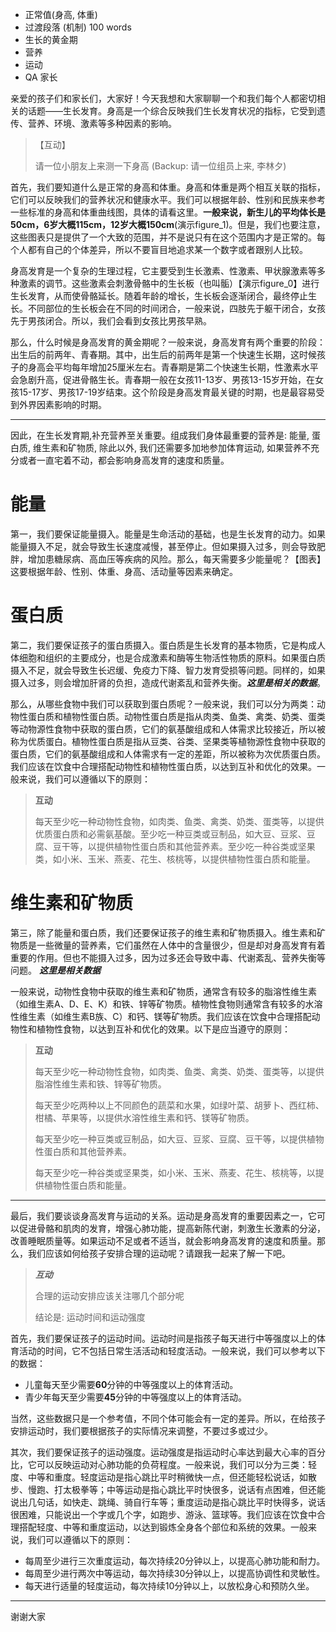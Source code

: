 
- 正常值(身高, 体重)
- 过渡段落 (机制) 100 words
- 生长的黄金期
- 营养
- 运动
- QA 家长

亲爱的孩子们和家长们，大家好！今天我想和大家聊聊一个和我们每个人都密切相关的话题——生长发育。身高是一个综合反映我们生长发育状况的指标，它受到遗传、营养、环境、激素等多种因素的影响。

> 【互动】 
>
> 请一位小朋友上来测一下身高  (Backup: 请一位组员上来, 李林夕)

首先，我们要知道什么是正常的身高和体重。身高和体重是两个相互关联的指标，它们可以反映我们的营养状况和健康水平。我们可以根据年龄、性别和民族来参考一些标准的身高和体重曲线图，具体的请看这里。**一般来说，新生儿的平均体长是50cm，6岁大概115cm，12岁大概150cm**(演示figure_1)。但是，我们也要注意，这些图表只是提供了一个大致的范围，并不是说只有在这个范围内才是正常的。每个人都有自己的个体差异，所以不要盲目地追求某一个数字或者跟别人比较。

身高发育是一个复杂的生理过程，它主要受到生长激素、性激素、甲状腺激素等多种激素的调节。这些激素会刺激骨骼中的生长板（也叫骺）【演示figure_0】进行生长发育，从而使骨骼延长。随着年龄的增长，生长板会逐渐闭合，最终停止生长。不同部位的生长板会在不同的时间闭合，一般来说，四肢先于躯干闭合，女孩先于男孩闭合。所以，我们会看到女孩比男孩早熟。

那么，什么时候是身高发育的黄金期呢？一般来说，身高发育有两个重要的阶段：出生后的前两年、青春期。其中，出生后的前两年是第一个快速生长期，这时候孩子的身高会平均每年增加25厘米左右。青春期是第二个快速生长期，性激素水平会急剧升高，促进骨骼生长。青春期一般在女孩11-13岁、男孩13-15岁开始，在女孩15-17岁、男孩17-19岁结束。这个阶段是身高发育最关键的时期，也是最容易受到外界因素影响的时期。

---

因此，在生长发育期,补充营养至关重要。组成我们身体最重要的营养是: 能量, 蛋白质, 维生素和矿物质, 除此以外, 我们还需要多加地参加体育运动, 如果营养不充分或者一直宅着不动，都会影响身高发育的速度和质量。

# 能量

第一，我们要保证能量摄入。能量是生命活动的基础，也是生长发育的动力。如果能量摄入不足，就会导致生长速度减慢，甚至停止。但如果摄入过多，则会导致肥胖，增加患糖尿病、高血压等疾病的风险。那么，每天需要多少能量呢？【图表】这要根据年龄、性别、体重、身高、活动量等因素来确定。

# 蛋白质

第二，我们要保证孩子的蛋白质摄入。蛋白质是生长发育的基本物质，它是构成人体细胞和组织的主要成分，也是合成激素和酶等生物活性物质的原料。如果蛋白质摄入不足，就会导致生长迟缓、免疫力下降、智力发育受损等问题。同样的，如果摄入过多，则会增加肝肾的负担，造成代谢紊乱和营养失衡。***这里是相关的数据***。

那么，从哪些食物中我们可以获取到蛋白质呢？一般来说，我们可以分为两类：动物性蛋白质和植物性蛋白质。动物性蛋白质是指从肉类、鱼类、禽类、奶类、蛋类等动物源性食物中获取的蛋白质，它们的氨基酸组成和人体需求比较接近，所以被称为优质蛋白。植物性蛋白质是指从豆类、谷类、坚果类等植物源性食物中获取的蛋白质，它们的氨基酸组成和人体需求有一定的差距，所以被称为次优质蛋白质。我们应该在饮食中合理搭配动物性和植物性蛋白质，以达到互补和优化的效果。一般来说，我们可以遵循以下的原则：



> **互动**
> 
> 每天至少吃一种动物性食物，如肉类、鱼类、禽类、奶类、蛋类等，以提供优质蛋白质和必需氨基酸。至少吃一种豆类或豆制品，如大豆、豆浆、豆腐、豆干等，以提供植物性蛋白质和其他营养素。至少吃一种谷类或坚果类，如小米、玉米、燕麦、花生、核桃等，以提供植物性蛋白质和能量。



# 维生素和矿物质

第三，除了能量和蛋白质，我们还要保证孩子的维生素和矿物质摄入。维生素和矿物质是一些微量的营养素，它们虽然在人体中的含量很少，但是却对身高发育有着重要的作用。但也不能摄入过多，因为过多还会导致中毒、代谢紊乱、营养失衡等问题。 ***这里是相关数据***

一般来说，动物性食物中获取的维生素和矿物质，通常含有较多的脂溶性维生素（如维生素A、D、E、K）和铁、锌等矿物质。植物性食物则通常含有较多的水溶性维生素（如维生素B族、C）和钙、镁等矿物质。我们应该在饮食中合理搭配动物性和植物性食物，以达到互补和优化的效果。以下是应当遵守的原则：

> **互动**
> 
> 每天至少吃一种动物性食物，如肉类、鱼类、禽类、奶类、蛋类等，以提供脂溶性维生素和铁、锌等矿物质。
> 
> 每天至少吃两种以上不同颜色的蔬菜和水果，如绿叶菜、胡萝卜、西红柿、柑橘、苹果等，以提供水溶性维生素和钙、镁等矿物质。
> 
> 每天至少吃一种豆类或豆制品，如大豆、豆浆、豆腐、豆干等，以提供植物性蛋白质和其他营养素。
> 
> 每天至少吃一种谷类或坚果类，如小米、玉米、燕麦、花生、核桃等，以提供植物性蛋白质和能量。

---

最后，我们要谈谈身高发育与运动的关系。运动是身高发育的重要因素之一，它可以促进骨骼和肌肉的发育，增强心肺功能，提高新陈代谢，刺激生长激素的分泌，改善睡眠质量等。如果运动不足或者不适当，就会影响身高发育的速度和质量。那么，我们应该如何给孩子安排合理的运动呢？请跟我一起来了解一下吧。

> ***互动***
>
> 合理的运动安排应该关注哪几个部分呢
>
> 结论是: 运动时间和运动强度

首先，我们要保证孩子的运动时间。运动时间是指孩子每天进行中等强度以上的体育活动的时间，它不包括日常生活活动和轻度活动。一般来说，我们可以参考以下的数据：

- 儿童每天至少需要**60**分钟的中等强度以上的体育活动。
- 青少年每天至少需要**45**分钟的中等强度以上的体育活动。

当然，这些数据只是一个参考值，不同个体可能会有一定的差异。所以，在给孩子安排运动时，我们要根据孩子的实际情况来调整，不要过多或过少。

其次，我们要保证孩子的运动强度。运动强度是指运动时心率达到最大心率的百分比，它可以反映运动对心肺功能的负荷程度。一般来说，我们可以分为三类：轻度、中等和重度。轻度运动是指心跳比平时稍微快一点，但还能轻松说话，如散步、慢跑、打太极拳等；中等运动是指心跳比平时快很多，说话有点困难，但还能说出几句话，如快走、跳绳、骑自行车等；重度运动是指心跳比平时快得多，说话很困难，只能说出一个字或几个字，如跑步、游泳、篮球等。我们应该在饮食中合理搭配轻度、中等和重度运动，以达到锻炼全身各个部位和系统的效果。一般来说，我们可以遵循以下的原则：

- 每周至少进行三次重度运动，每次持续20分钟以上，以提高心肺功能和耐力。
- 每周至少进行两次中等运动，每次持续30分钟以上，以提高协调性和灵敏性。
- 每天进行适量的轻度运动，每次持续10分钟以上，以放松身心和预防久坐。

---

谢谢大家